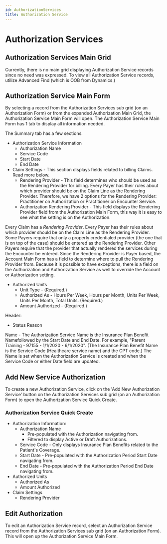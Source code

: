 ```yaml
---
id: AuthorizationServices
title: Authorization Service
---
```


# Authorization Services 

## Authorization Services Main Grid

Currently, there is no main grid displaying Authorization Service records since no need was expressed. To view all Authorization Service records, utilize Advanced Find (which is OOB from Dynamics.)

## Authorization Service Main Form
By selecting a record from the Authorization Services sub grid (on an Authorization Form) or from the expanded Authorization Main Grid, the Authorization Service Main Form will open. The Authorization Service Main Form has 1 tab to display all information needed. 

The Summary tab has a few sections.
- Authorization Service Information
    - Authorization Name
    - Service Code
    - Start Date
    - End Date
- Claim Settings - This section displays fields related to billing Claims. Read more below. 
    - Rendering Provider - This field determines who should be used as the Rendering Provider for billing. Every Payer has their rules about which provider should be on the Claim Line as the Rendering Provider. Therefore, we have 2 options for the Rendering Provider: Practitioner on Authorization or Practitioner on Encounter Service. 
    - Authorization Rendering Provider - This field displays the Rendering Provider field from the Authorization Main Form, this way it is easy to see what the setting is on the Authorization. 

Every Claim has a *Rendering Provider*. Every Payer has their rules about which provider should be on the Claim Line as the Rendering Provider. Some Payers require that only a properly credentialed provider (the one that is on top of the case) should be entered as the Rendering Provider. Other Payers require that the provider that actually rendered the services during the Encounter be entered. Since the Rendering Provider is Payer based, the Account Main Form has a field to determine where to pull the Rendering Provider from. Because it is possible to have exceptions, there is a field on the Authorization and Authorization Service as well to override the Account or Authorization setting. 

- Authorized Units
    - Unit Type - (Required.)
    - Authorized As - Hours Per Week, Hours per Month, Units Per Week, Units Per Month, Total Units. (Required.)
    - Amount Authorized - (Required.)

Header: 
- Status Reason 


Name -  The Authorization Service Name is the Insurance Plan Benefit Namefollowed by the Start Date and End Date. For example, "Parent Training - 97155 - 1/1/2020 - 6/1/2020". (The Insurance Plan Benefit Name is the Service Code (Healthcare service name) and the CPT code.) The Name is set when the Authorization Service is created and when the Service Code or either Date field are updated.

##  Add New Service Authorization  

To create a new Authorization Service, click on the 'Add New Authorization Service' button on the Authorization Services sub grid (on an Authorization Form) to open the Authorization Service Quick Create.

### Authorization Service Quick Create

- Authorization Information: 
    - Authorization Name 
        - Pre-populated with the Authorization navigating from.
        - Filtered to display Active or Draft Authorizations.  
    - Service Code - Only displays Insurance Plan Benefits related to the Patient's Coverage. 
    - Start Date - Pre-populated with the Authorization Period Start Date navigating from. 
    - End Date - Pre-populated with the Authorization Period End Date navigating from. 
- Authorized Units
    - Authorized As
    - Amount Authorized
- Claim Settings 
    - Rendering Provider 

##  Edit Authorization  

To edit an Authorization Service record, select an Authorization Service record from the Authorization Services sub grid (on an Authorization Form). This will open up the Authorization Service Main Form.